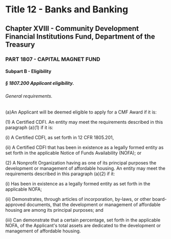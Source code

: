 
# Title 12 - Banks and Banking
## Chapter XVIII - Community Development Financial Institutions Fund, Department of the Treasury
### PART 1807 - CAPITAL MAGNET FUND
#### Subpart B - Eligibility
##### § 1807.200 Applicant eligibility.
###### General requirements.

(a)An Applicant will be deemed eligible to apply for a CMF Award if it is:

(1) A Certified CDFI. An entity may meet the requirements described in this paragraph (a)(1) if it is:

(i) A Certified CDFI, as set forth in 12 CFR 1805.201,

(ii) A Certified CDFI that has been in existence as a legally formed entity as set forth in the applicable Notice of Funds Availability (NOFA); or

(2) A Nonprofit Organization having as one of its principal purposes the development or management of affordable housing. An entity may meet the requirements described in this paragraph (a)(2) if it:

(i) Has been in existence as a legally formed entity as set forth in the applicable NOFA;

(ii) Demonstrates, through articles of incorporation, by-laws, or other board-approved documents, that the development or management of affordable housing are among its principal purposes; and

(iii) Can demonstrate that a certain percentage, set forth in the applicable NOFA, of the Applicant's total assets are dedicated to the development or management of affordable housing.
